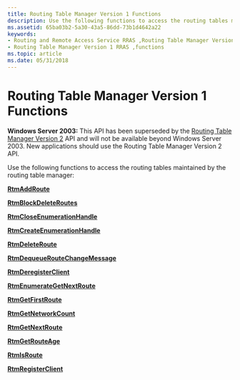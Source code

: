 ```yaml
---
title: Routing Table Manager Version 1 Functions
description: Use the following functions to access the routing tables maintained by the routing table manager
ms.assetid: 65ba03b2-5a30-43a5-86dd-73b1d4642a22
keywords:
- Routing and Remote Access Service RRAS ,Routing Table Manager Version 1, functions
- Routing Table Manager Version 1 RRAS ,functions
ms.topic: article
ms.date: 05/31/2018
---
```


# Routing Table Manager Version 1 Functions

**Windows Server 2003:** This API has been superseded by the [Routing Table Manager Version 2](about-routing-table-manager-version-2.md) API and will not be available beyond Windows Server 2003. New applications should use the Routing Table Manager Version 2 API.

Use the following functions to access the routing tables maintained by the routing table manager:

[**RtmAddRoute**](rtmaddroute.md)

[**RtmBlockDeleteRoutes**](rtmblockdeleteroutes.md)

[**RtmCloseEnumerationHandle**](rtmcloseenumerationhandle.md)

[**RtmCreateEnumerationHandle**](rtmcreateenumerationhandle.md)

[**RtmDeleteRoute**](rtmdeleteroute.md)

[**RtmDequeueRouteChangeMessage**](rtmdequeueroutechangemessage.md)

[**RtmDeregisterClient**](rtmderegisterclient.md)

[**RtmEnumerateGetNextRoute**](rtmenumerategetnextroute.md)

[**RtmGetFirstRoute**](rtmgetfirstroute.md)

[**RtmGetNetworkCount**](rtmgetnetworkcount.md)

[**RtmGetNextRoute**](rtmgetnextroute.md)

[**RtmGetRouteAge**](rtmgetrouteage.md)

[**RtmIsRoute**](rtmisroute.md)

[**RtmRegisterClient**](rtmregisterclient.md)

 

 




